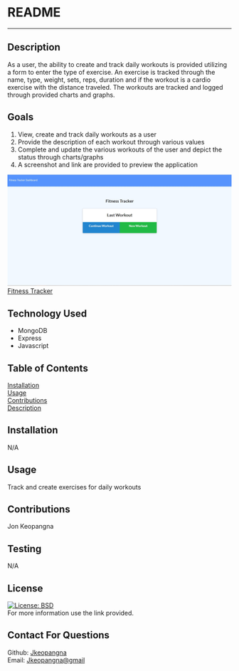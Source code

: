 # README

---

## Description

As a user, the ability to create and track daily workouts is provided utilizing a form to enter the type of exercise. An exercise is tracked through the name, type, weight, sets, reps, duration and if the workout is a cardio exercise with the distance traveled. The workouts are tracked and logged through provided charts and graphs.

## Goals

1. View, create and track daily workouts as a user
2. Provide the description of each workout through various values
3. Complete and update the various workouts of the user and depict the status through charts/graphs
4. A screenshot and link are provided to preview the application

![Preview](Assets/preview.jpg)<br>
[Fitness Tracker](https://whispering-chamber-49381.herokuapp.com/)

## Technology Used

- MongoDB
- Express
- Javascript

## Table of Contents

[Installation](#installation)<br>
[Usage](#usage)<br>
[Contributions](#contributions)<br>
[Description](#description)<br>

## Installation

N/A

## Usage

Track and create exercises for daily workouts

## Contributions

Jon Keopangna

## Testing

N/A

## License

[![License: BSD](https://img.shields.io/badge/License-BSD-blue.svg)](https://opensource.org/licenses/MIT)<br>
For more information use the link provided.

## Contact For Questions

Github: [Jkeopangna](https://github.com/jkeopangna/readMeGenerator)<br>
Email: [Jkeopangna@gmail](https://gmail.com)
